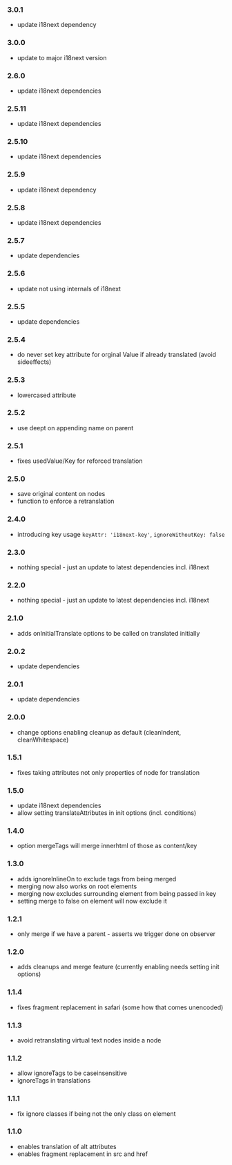 ### 3.0.1

- update i18next dependency

### 3.0.0

- update to major i18next version

### 2.6.0

- update i18next dependencies

### 2.5.11

- update i18next dependencies

### 2.5.10

- update i18next dependencies

### 2.5.9

- update i18next dependency

### 2.5.8

- update i18next dependencies

### 2.5.7

- update dependencies

### 2.5.6

- update not using internals of i18next

### 2.5.5

- update dependencies

### 2.5.4

- do never set key attribute for orginal Value if already translated (avoid sideeffects)

### 2.5.3

- lowercased attribute

### 2.5.2

- use deept on appending name on parent

### 2.5.1

- fixes usedValue/Key for reforced translation

### 2.5.0

- save original content on nodes
- function to enforce a retranslation

### 2.4.0

- introducing key usage `keyAttr: 'i18next-key'`, `ignoreWithoutKey: false`

### 2.3.0

- nothing special - just an update to latest dependencies incl. i18next

### 2.2.0

- nothing special - just an update to latest dependencies incl. i18next

### 2.1.0

- adds onInitialTranslate options to be called on translated initially

### 2.0.2

- update dependencies

### 2.0.1

- update dependencies

### 2.0.0

- change options enabling cleanup as default (cleanIndent, cleanWhitespace)

### 1.5.1

- fixes taking attributes not only properties of node for translation

### 1.5.0

- update i18next dependencies
- allow setting translateAttributes in init options (incl. conditions)

### 1.4.0

- option mergeTags will merge innerhtml of those as content/key

### 1.3.0

- adds ignoreInlineOn to exclude tags from being merged
- merging now also works on root elements
- merging now excludes surrounding element from being passed in key
- setting merge to false on element will now exclude it

### 1.2.1

- only merge if we have a parent - asserts we trigger done on observer

### 1.2.0

- adds cleanups and merge feature (currently enabling needs setting init options)

### 1.1.4

- fixes fragment replacement in safari (some how that comes unencoded)

### 1.1.3

- avoid retranslating virtual text nodes inside a node

### 1.1.2

- allow ignoreTags to be caseinsensitive
- ignoreTags in translations

### 1.1.1

- fix ignore classes if being not the only class on element

### 1.1.0

- enables translation of alt attributes
- enables fragment replacement in src and href
